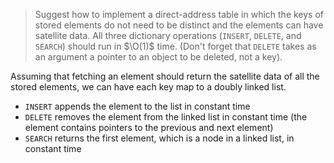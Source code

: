 > Suggest how to implement a direct-address table in which the keys of stored
> elements do not need to be distinct and the elements can have satellite
> data. All three dictionary operations (`INSERT`, `DELETE`, and `SEARCH`)
> should run in $\O(1)$ time. (Don't forget that `DELETE` takes as an argument
> a pointer to an object to be deleted, not a key).

Assuming that fetching an element should return the satellite data of all the
stored elements, we can have each key map to a doubly linked list.

* `INSERT` appends the element to the list in constant time
* `DELETE` removes the element from the linked list in constant time (the
  element contains pointers to the previous and next element)
* `SEARCH` returns the first element, which is a node in a linked list, in
  constant time
